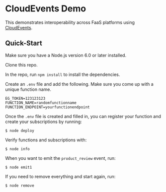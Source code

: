 # CloudEvents Demo

This demonstrates interoperability across FaaS platforms using [CloudEvents](https://www.github.com/cloudevents/spec).

## Quick-Start

Make sure you have a Node.js version 6.0 or later installed.

Clone this repo.

In the repo, run `npm install` to install the dependencies.

Create an `.env` file and add the following.  Make sure you come up with a unique function name.

```
EG_TOKEN=123123123
FUNCTION_NAME=randomfunctionname
FUNCTION_ENDPOINT=yourfunctionendpoint
```

Once the `.env` file is created and filled in, you can register your function and create your subscriptions by running:

```
$ node deploy
```

Verify functions and subscriptions with:

```
$ node info
```

When you want to emit the `product_review` event, run:

```
$ node emit1
```

If you need to remove everything and start again, run:

```
$ node remove
```
